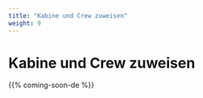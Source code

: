 ```yaml
---
title: "Kabine und Crew zuweisen"
weight: 9
---
```


# Kabine und Crew zuweisen

{{% coming-soon-de %}}
